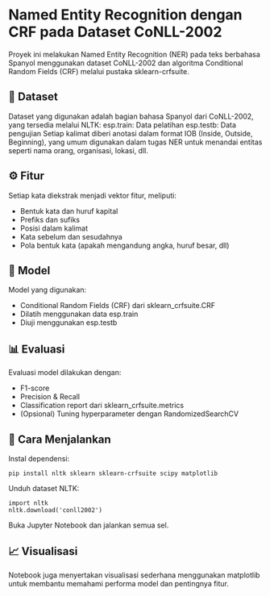 # Named Entity Recognition dengan CRF pada Dataset CoNLL-2002
Proyek ini melakukan Named Entity Recognition (NER) pada teks berbahasa Spanyol menggunakan dataset CoNLL-2002 dan algoritma Conditional Random Fields (CRF) melalui pustaka sklearn-crfsuite.

## 📂 Dataset
Dataset yang digunakan adalah bagian bahasa Spanyol dari CoNLL-2002, yang tersedia melalui NLTK:
esp.train: Data pelatihan
esp.testb: Data pengujian
Setiap kalimat diberi anotasi dalam format IOB (Inside, Outside, Beginning), yang umum digunakan dalam tugas NER untuk menandai entitas seperti nama orang, organisasi, lokasi, dll.

## ⚙️ Fitur
Setiap kata diekstrak menjadi vektor fitur, meliputi:
- Bentuk kata dan huruf kapital
- Prefiks dan sufiks
- Posisi dalam kalimat
- Kata sebelum dan sesudahnya
- Pola bentuk kata (apakah mengandung angka, huruf besar, dll)

## 🧠 Model
Model yang digunakan:
- Conditional Random Fields (CRF) dari sklearn_crfsuite.CRF
- Dilatih menggunakan data esp.train
- Diuji menggunakan esp.testb

## 📊 Evaluasi
Evaluasi model dilakukan dengan:
- F1-score
- Precision & Recall
- Classification report dari sklearn_crfsuite.metrics
- (Opsional) Tuning hyperparameter dengan RandomizedSearchCV

## 🚀 Cara Menjalankan

Instal dependensi:
```
pip install nltk sklearn sklearn-crfsuite scipy matplotlib
```

Unduh dataset NLTK:
```
import nltk
nltk.download('conll2002')
```

Buka Jupyter Notebook dan jalankan semua sel.

## 📈 Visualisasi
Notebook juga menyertakan visualisasi sederhana menggunakan matplotlib untuk membantu memahami performa model dan pentingnya fitur.
